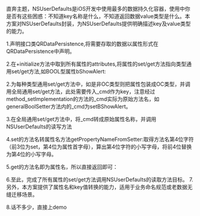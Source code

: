 
直奔主题，NSUserDefaults是iOS开发中使用最多的数据持久化容器，使用中你是否有这些困惑：不知道key名称是什么，不知道返回数据value类型是什么。本方案对NSUserDefaults封装，为NSUserDefaults提供明确描述key及value类型的能力。

1.声明接口类QRDataPersistence,将需要存取的数据以属性形式在QRDataPersistence中声明。




2.在+initialize方法中取到所有属性的attributes,将属性的set/get方法指向类型通用set/get方法,如BOOL型属性bShowAlert:







2.为每种类型通用set/get方法中，如是非OC类型则把属性包装成OC类型，并调用全局通用set/get方法，此处需要传入_cmd作为key，注意经过method_setImplementation的方法的_cmd实际为原始方法名，如generalBoolSetter方法内的_cmd为setBShowAlert。

3.在全局通用set/get方法中，将_cmd转成原始属性名称，并调用NSUserDefaults的读写方法




4.set的方法名转属性名方法getPropertyNameFromSetter:取得方法名第4位字符（前3位为set，第4位为属性首字母），算出第4位字符的小写字母，将前4位替换为第4位的小写字母。


5.get的方法名即为属性名，所以直接返回即可：




6.至此，完成了所有属性的set/get方法调用NSUserDefaults的读取方法目标。
7.另外，本方案提供了属性名和key值转换的能力，适用于业务命名规范或老数据无缝迁移场景。




8.话不多少，直接上demo
